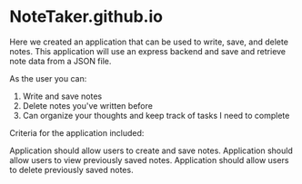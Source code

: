 # NoteTaker.github.io

Here we created an application that can be used to write, save, and delete notes. This application will use an express backend and save and retrieve note data from a JSON file.


As the user you can:
1. Write and save notes
2. Delete notes you've written before
3. Can organize your thoughts and keep track of tasks I need to complete


Criteria for the application included:

Application should allow users to create and save notes.
Application should allow users to view previously saved notes.
Application should allow users to delete previously saved notes.
